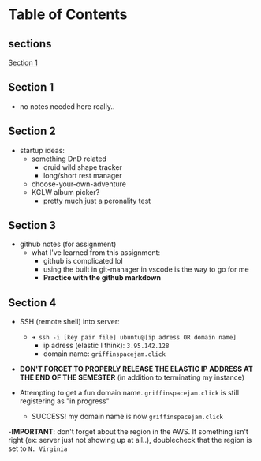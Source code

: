 # Table of Contents
  ## sections
  [Section 1](#Section-1)


## Section 1

- no notes needed here really..

## Section 2

- startup ideas:
  - something DnD related
    - druid wild shape tracker
    - long/short rest manager
  - choose-your-own-adventure
  - KGLW album picker?
    - pretty much just a peronality test

## Section 3

- github notes (for assignment)
  - what I've learned from this assignment:
    - github is complicated lol
    - using the built in git-manager in vscode is the way to go for me
    - **Practice with the github markdown**

## Section 4

- SSH (remote shell) into server:
  - `➜ ssh -i [key pair file] ubuntu@[ip adress OR domain name]`
    - ip adress (elastic I think): `3.95.142.128`
    - domain name: `griffinspacejam.click`
- **DON'T FORGET TO PROPERLY RELEASE THE ELASTIC IP ADDRESS AT THE END OF THE SEMESTER** (in addition to terminating my instance)

- Attempting to get a fun domain name. `griffinspacejam.click` is still registering as "in progress"
  - SUCCESS! my domain name is now `griffinspacejam.click`

-**IMPORTANT**: don't forget about the region in the AWS. If something isn't right (ex: server just not showing up at all..), doublecheck that the region is set to `N. Virginia`
